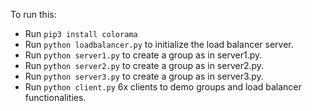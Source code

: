 To run this:

- Run `pip3 install colorama`
- Run `python loadbalancer.py` to initialize the load balancer server.
- Run `python server1.py` to create a group as in server1.py.
- Run `python server2.py` to create a group as in server2.py.
- Run `python server3.py` to create a group as in server3.py.
- Run `python client.py` 6x clients to demo groups and load balancer functionalities.
